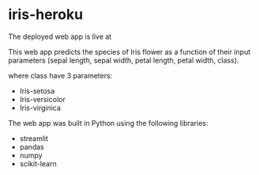 # iris-heroku

The deployed web app is live at

This web app predicts the species of Iris flower as a function of their input parameters (sepal length, sepal width, petal length, petal width, class).

where class have 3 parameters:

* Iris-setosa
* Iris-versicolor
* Iris-virginica

The web app was built in Python using the following libraries:

* streamlit
* pandas
* numpy
* scikit-learn

